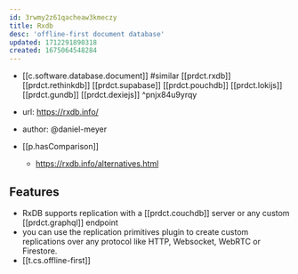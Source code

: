 ```yaml
---
id: 3rwmy2z61qacheaw3kmeczy
title: Rxdb
desc: 'offline-first document database'
updated: 1712291890318
created: 1675064548284
---
```


- [[c.software.database.document]]
#similar [[prdct.rxdb]] [[prdct.rethinkdb]] [[prdct.supabase]] [[prdct.pouchdb]] [[prdct.lokijs]] [[prdct.gundb]] [[prdct.dexiejs]] ^pnjx84u9yrqy
- url: https://rxdb.info/
- author: @daniel-meyer

- [[p.hasComparison]]
  - https://rxdb.info/alternatives.html

## Features

- RxDB supports replication with a [[prdct.couchdb]] server or any custom [[prdct.graphql]] endpoint
- you can use the replication primitives plugin to create custom replications over any protocol like HTTP, Websocket, WebRTC or Firestore.
- [[t.cs.offline-first]]